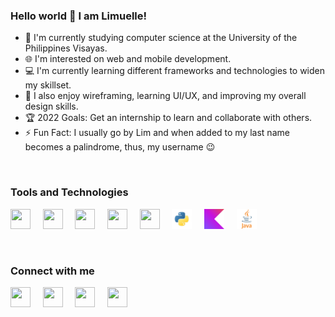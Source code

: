### Hello world 👋 I am Limuelle!

- 🏫 I'm currently studying computer science at the University of the Philippines Visayas.
- 🌐 I'm interested on web and mobile development. 
- 💻 I'm currently learning different frameworks and technologies to widen my skillset.
- 🎨 I also enjoy wireframing, learning UI/UX, and improving my overall design skills.
- 🏆 2022 Goals: Get an internship to learn and collaborate with others.
- ⚡ Fun Fact: I usually go by Lim and when added to my last name becomes a palindrome, thus, my username 😉

<br>

### Tools and Technologies
<span><img height="32" width="32" src="https://cdn.jsdelivr.net/gh/devicons/devicon/icons/vscode/vscode-original.svg" /></span>
&nbsp;
&nbsp;
<span><img height="32" width="32" src="https://cdn.jsdelivr.net/gh/devicons/devicon/icons/html5/html5-original.svg" /></span>
&nbsp;
&nbsp;
<span><img height="32" width="32" src="https://cdn.jsdelivr.net/gh/devicons/devicon/icons/css3/css3-original.svg" /></span>
&nbsp;
&nbsp;
<span><img height="32" width="32" src="https://cdn.jsdelivr.net/gh/devicons/devicon/icons/javascript/javascript-original.svg" /></span>
&nbsp;
&nbsp;
<span><img height="32" width="32" src="https://cdn.jsdelivr.net/gh/devicons/devicon/icons/git/git-original.svg" /></span>
&nbsp;
&nbsp;
<span><img height="32" width="32" src="https://raw.githubusercontent.com/github/explore/80688e429a7d4ef2fca1e82350fe8e3517d3494d/topics/python/python.png" /></span>
&nbsp;
&nbsp;
<span><img height="32" width="32" src="https://raw.githubusercontent.com/github/explore/4479d2a2c854198cb00160f8593519c14dc3b905/topics/kotlin/kotlin.png" /></span>
&nbsp;
&nbsp;
<span><img height="32" width="32" src="https://raw.githubusercontent.com/github/explore/5b3600551e122a3277c2c5368af2ad5725ffa9a1/topics/java/java.png" /></span>
&nbsp;
&nbsp;

<br>

### Connect with me
<a href="https://www.linkedin.com/in/limuelle-alamil/"><img height="32" width="32" src="https://cdn.jsdelivr.net/npm/simple-icons@v6/icons/linkedin.svg" /></a>
&nbsp;
&nbsp;
<a href="https://www.instagram.com/invites/contact/?i=dpndkdukp4uo&utm_content=nkwvnqo"><img height="32" width="32" src="https://cdn.jsdelivr.net/npm/simple-icons@v6/icons/instagram.svg" /></a>
&nbsp;
&nbsp;
<a href="https://www.facebook.com/profile.php?id=100007186186646"><img height="32" width="32" src="https://cdn.jsdelivr.net/npm/simple-icons@v6/icons/facebook.svg" /></a>
&nbsp;
&nbsp;
<a href="https://twitter.com/lim_ala_mil?t=cdArRbngv-k2rfj_W_JIQQ&s=09"><img height="32" width="32" src="https://cdn.jsdelivr.net/npm/simple-icons@v6/icons/twitter.svg" /></a>
&nbsp;
&nbsp;

<!--
**palimdrome/palimdrome** is a ✨ _special_ ✨ repository because its `README.md` (this file) appears on your GitHub profile.

Here are some ideas to get you started:

- 🔭 I’m currently working on ...
- 🌱 I’m currently learning ...
- 👯 I’m looking to collaborate on ...
- 🤔 I’m looking for help with ...
- 💬 Ask me about ...
- 📫 How to reach me: ...
- 😄 Pronouns: ...
- ⚡ Fun fact: ...

Tutorial I used: https://youtu.be/nMfPqeZjc2c
-->
